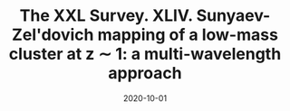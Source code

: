 ---
title: "The XXL Survey. XLIV. Sunyaev-Zel'dovich mapping of a low-mass cluster at z ∼ 1: a multi-wavelength approach"
collection: "co_papers"
permalink: /publications/2020A&A...642A.126R
date: 2020-10-01
venue: "Astronomy and Astrophysics"
citation: "Ricci, M., Adam, R., Eckert, D., et al. (2020), Astronomy and Astrophysics, 642, A126."
---